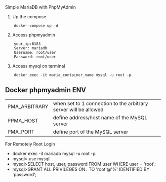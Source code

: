Simple MariaDB with PhpMyAdmin

1. Up the compose
```
    docker-compose up -d
```
2. Access phpmyadmin
```
    your_ip:8183
    Server: mariadb
    Username: root/user
    Password: root/user
```
3. Access mysql on terminal
```
    docker exec -it maria_container_name mysql -u root -p
```

## Docker phpmyadmin ENV
<table>
<tr>
<td>PMA_ARBITRARY </td>
<td>when set to 1 connection to the arbitrary server will be allowed</td>
</tr>
<tr>
<td>PPMA_HOST </td>
<td>define address/host name of the MySQL server</td>
</tr>
<tr>
<td>PMA_PORT </td>
<td> define port of the MySQL server</td>
</tr>
</table>



For Remotely Root Login
- docker exec -it mariadb mysql -u root -p
- mysql> use mysql
- mysql>SELECT host, user, password FROM user WHERE user = 'root';
- mysql>GRANT ALL PRIVILEGES ON *.* TO 'root'@'%' IDENTIFIED BY 'password';